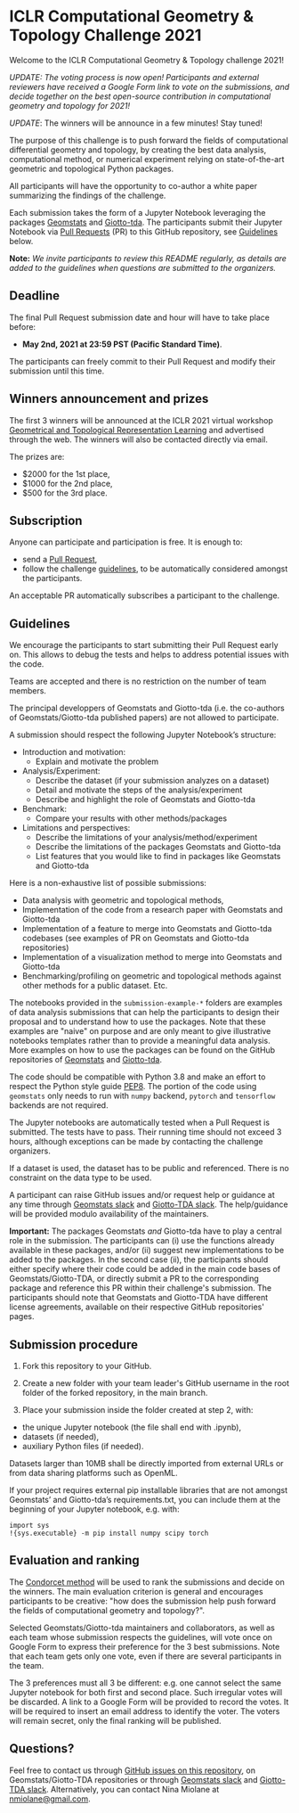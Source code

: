 # ICLR Computational Geometry & Topology Challenge 2021

Welcome to the ICLR Computational Geometry & Topology challenge 2021!

_*UPDATE*: The voting process is now open! Participants and external reviewers have received a Google Form link to vote on the submissions, and decide together on the best open-source contribution in computational geometry and topology for 2021!_

_*UPDATE*_: The winners will be announce in a few minutes! Stay tuned!

The purpose of this challenge is to push forward the fields of computational differential geometry and topology, by creating the best data analysis, computational method, or numerical experiment relying on state-of-the-art geometric and topological Python packages.

All participants will have the opportunity to co-author a white paper summarizing the findings of the challenge.

Each submission takes the form of a Jupyter Notebook leveraging the packages [Geomstats](https://github.com/geomstats/geomstats) and [Giotto-tda](https://github.com/giotto-ai/giotto-tda). The participants submit their Jupyter Notebook via [Pull Requests](https://github.com/geomstats/challenge-iclr-2021/pulls) (PR) to this GitHub repository, see [Guidelines](#guidelines) below.

**Note:** _We invite participants to review this README regularly, as details are added to the guidelines when questions are submitted to the organizers._


## Deadline

The final Pull Request submission date and hour will have to take place before:
- **May 2nd, 2021 at 23:59 PST (Pacific Standard Time)**. 

The participants can freely commit to their Pull Request and modify their submission until this time.

## Winners announcement and prizes

The first 3 winners will be announced at the ICLR 2021 virtual workshop [Geometrical and Topological Representation Learning](https://gt-rl.github.io/) and advertised through the web. The winners will also be contacted directly via email. 

The prizes are:
- $2000 for the 1st place,
- $1000 for the 2nd place,
- $500 for the 3rd place.
 
## Subscription

Anyone can participate and participation is free. It is enough to:
- send a [Pull Request](https://github.com/geomstats/challenge-iclr-2021/pulls),
- follow the challenge [guidelines](#guidelines),
to be automatically considered amongst the participants. 

An acceptable PR automatically subscribes a participant to the challenge.

## Guidelines

We encourage the participants to start submitting their Pull Request early on. This allows to debug the tests and helps to address potential issues with the code.

Teams are accepted and there is no restriction on the number of team members.

The principal developpers of Geomstats and Giotto-tda (i.e. the co-authors of Geomstats/Giotto-tda published papers) are not allowed to participate.

A submission should respect the following Jupyter Notebook’s structure:
- Introduction and motivation: 
    - Explain and motivate the problem
- Analysis/Experiment:
    - Describe the dataset (if your submission analyzes on a dataset)
    - Detail and motivate the steps of the analysis/experiment
    - Describe and highlight the role of Geomstats and Giotto-tda
- Benchmark:
    - Compare your results with other methods/packages
- Limitations and perspectives:
    - Describe the limitations of your analysis/method/experiment
    - Describe the limitations of the packages Geomstats and Giotto-tda
    - List features that you would like to find in packages like Geomstats and Giotto-tda

Here is a non-exhaustive list of possible submissions:
- Data analysis with geometric and topological methods,
- Implementation of the code from a research paper with Geomstats and Giotto-tda
- Implementation of a feature to merge into Geomstats and Giotto-tda codebases (see examples of PR on Geomstats and Giotto-tda repositories)
- Implementation of a visualization method to merge into Geomstats and Giotto-tda
- Benchmarking/profiling on geometric and topological methods against other methods for a public dataset.
Etc.

The notebooks provided in the `submission-example-*` folders are examples of data analysis submissions that can help the participants to design their proposal and to understand how to use the packages. Note that these examples are "naive" on purpose and are only meant to give illustrative notebooks templates rather than to provide a meaningful data analysis. More examples on how to use the packages can be found on the GitHub repositories of [Geomstats](https://github.com/geomstats/geomstats) and [Giotto-tda](https://github.com/giotto-ai/giotto-tda).

The code should be compatible with Python 3.8 and make an effort to respect the Python style guide [PEP8](https://www.python.org/dev/peps/pep-0008/). The portion of the code using `geomstats` only needs to run with `numpy` backend, `pytorch` and `tensorflow` backends are not required.

The Jupyter notebooks are automatically tested when a Pull Request is submitted. The tests have to pass. Their running time should not exceed 3 hours, although exceptions can be made by contacting the challenge organizers.

If a dataset is used, the dataset has to be public and referenced. There is no constraint on the data type to be used.

A participant can raise GitHub issues and/or request help or guidance at any time through [Geomstats slack](https://geomstats.slack.com/) and [Giotto-TDA slack](https://slack.giotto.ai/). The help/guidance will be provided modulo availability of the maintainers.

**Important:** The packages Geomstats *and* Giotto-tda have to play a central role in the submission. The participants can (i) use the functions already available in these packages, and/or (ii) suggest new implementations to be added to the packages. In the second case (ii), the participants should either specify where their code could be added in the main code bases of Geomstats/Giotto-TDA, or directly submit a PR to the corresponding package and reference this PR within their challenge's submission. The participants should note that Geomstats and Giotto-TDA have different license agreements, available on their respective GitHub repositories' pages.


## Submission procedure

1. Fork this repository to your GitHub.

2. Create a new folder with your team leader's GitHub username in the root folder of the forked repository, in the main branch.

3. Place your submission inside the folder created at step 2, with:
- the unique Jupyter notebook (the file shall end with .ipynb),
- datasets (if needed),
- auxiliary Python files (if needed).

Datasets larger than 10MB shall be directly imported from external URLs or from data sharing platforms such as OpenML.

If your project requires external pip installable libraries that are not amongst Geomstats’ and Giotto-tda’s requirements.txt, you can include them at the beginning of your Jupyter notebook, e.g. with:
```
import sys
!{sys.executable} -m pip install numpy scipy torch
```

## Evaluation and ranking

The [Condorcet method](https://en.wikipedia.org/wiki/Condorcet_method) will be used to rank the submissions and decide on the winners. The main evaluation criterion is general and encourages participants to be creative: "how does the submission help push forward the fields of computational geometry and topology?".

Selected Geomstats/Giotto-tda maintainers and collaborators, as well as each team whose submission respects the guidelines, will vote once on Google Form to express their preference for the 3 best submissions. Note that each team gets only one vote, even if there are several participants in the team.

The 3 preferences must all 3 be different: e.g. one cannot select the same Jupyter notebook for both first and second place. Such irregular votes will be discarded. A link to a Google Form will be provided to record the votes. It will be required to insert an email address to identify the voter. The voters will remain secret, only the final ranking will be published.

## Questions?

Feel free to contact us through [GitHub issues on this repository](https://github.com/geomstats/challenge-iclr-2021/issues), on Geomstats/Giotto-TDA repositories or through [Geomstats slack](https://geomstats.slack.com/) and [Giotto-TDA slack](https://slack.giotto.ai/). Alternatively, you can contact Nina Miolane at nmiolane@gmail.com.
